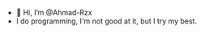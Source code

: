 - 👋 Hi, I’m @Ahmad-Rzx
- I do programming, I'm not good at it, but I try my best.

<!---
Ahmad-Rzx/Ahmad-Rzx is a ✨ special ✨ repository because its `README.md` (this file) appears on your GitHub profile.
You can click the Preview link to take a look at your changes.
--->
